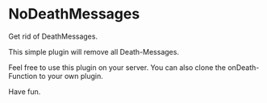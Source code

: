 # NoDeathMessages
Get rid of DeathMessages.

This simple plugin will remove all Death-Messages.

Feel free to use this plugin on your server. You can also clone the onDeath-Function to your own plugin.

Have fun.
